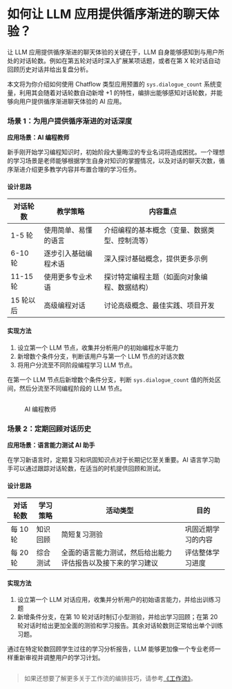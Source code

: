 # 如何让 LLM 应用提供循序渐进的聊天体验？

让 LLM 应用提供循序渐进的聊天体验的关键在于，LLM 自身能够感知到与用户所处的对话轮数。例如在第五轮对话时深入扩展某项话题，或者在第 X 轮对话自动回顾历史对话并给出复盘分析。

本文将为你介绍如何使用 Chatflow 类型应用预置的 `sys.dialogue_count` 系统变量，利用其会随着对话轮数自动新增 +1 的特性，编排出能够感知对话轮数，并能够向用户提供循序渐进聊天体验的 AI 应用。

### 场景 1：为用户提供循序渐进的对话深度

**应用场景：AI 编程教师**

新手刚开始学习编程知识时，初始阶段大量晦涩的专业名词将造成困扰。一个理想的学习场景是老师能够根据学生自身对知识的掌握情况，以及对话的聊天次数，循序渐进介绍更多教学内容并布置合理的学习任务。

#### 设计思路

| 对话轮数    | 教学策略       | 内容重点                    |
| ------- | ---------- | ----------------------- |
| 1-5 轮   | 使用简单、易懂的语言 | 介绍编程的基本概念（变量、数据类型、控制流等） |
| 6-10 轮  | 逐步引入基础编程术语 | 深入探讨基础概念，提供更多示例         |
| 11-15 轮 | 使用更多专业术语   | 探讨特定编程主题（如面向对象编程、数据结构）  |
| 15 轮以后  | 高级编程对话     | 讨论高级概念、最佳实践、项目开发        |

#### 实现方法

1. 设立第一个 LLM 节点，收集并分析用户的初始编程水平能力
2. 新增数个条件分支，判断该用户与第一个 LLM 节点的对话次数
3. 将用户分流至不同阶段编程学习 LLM 节点。

在第一个 LLM 节点后新增数个条件分支，判断 `sys.dialogue_count` 值的所处区间，然后分流至不同编程阶段的 LLM 节点。

<figure><img src="https://langgenius.feishu.cn/space/api/box/stream/download/asynccode/?code=MzNlZjFlY2M5OTNmMmJlNmNhZmIwOWU0Y2VjZTRiZjJfZ0xsRm9BZHdRODJJa1VkblR1VWhnbm5KOE9ZdXFNcHNfVG9rZW46U25yVmJnT3Iyb0VPYVZ4RWF1d2NWQThUbk5mXzE3MjQ4MjU3ODc6MTcyNDgyOTM4N19WNA" alt=""><figcaption><p>AI 编程教师</p></figcaption></figure>

### 场景 2：定期回顾对话历史

**应用场景：语言能力测试 AI 助手**

在学习新语言时，定期复习和巩固知识点对于长期记忆至关重要。AI 语言学习助手可以通过跟踪对话轮数，在适当的时机提供回顾和测试。

#### 设计思路

| 对话轮数   | 学习策略 | 活动类型                           | 目的        |
| ------ | ---- | ------------------------------ | --------- |
| 每 10 轮 | 知识回顾 | 简短复习测验                         | 巩固近期学习的内容 |
| 每 20 轮 | 综合测试 | 全面的语言能力测试，然后给出能力评估报告以及接下来的学习建议 | 评估整体学习进度  |

#### 实现方法

1. 设立第一个 LLM 对话应用，收集并分析用户的初始语言能力，并给出训练习题
2. 新增条件分支，在第 10 轮对话时制订小型测验，并给出学习回顾；在第 20 轮对话时给出更加全面的测验和学习报告。其余对话轮数则正常给出单个训练习题。

通过在特定轮数回顾学生过往的学习分析报告，LLM 能够更加像一个专业老师一样重新审视并调整用户的学习计划。

<figure><img src="https://langgenius.feishu.cn/space/api/box/stream/download/asynccode/?code=ZjdjMjNmZmE4YzUzOWUwNDk5NjRkNzBkNjcxMzZiY2NfSENEZVZ1RFVnTkpGNTBESUVrVEtQVXZVUEdpMEcyOEZfVG9rZW46UlNMQmJSeG5Sb0pHVGF4U3FBQmNzSUlybjZkXzE3MjQ4MjU3ODc6MTcyNDgyOTM4N19WNA" alt=""><figcaption></figcaption></figure>

> 如果还想要了解更多关于工作流的编排技巧，请参考[《工作流》](https://docs.dify.ai/v/zh-hans/guides/workflow)。
